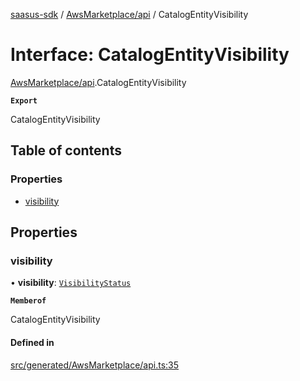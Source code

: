 [saasus-sdk](../README.md) / [AwsMarketplace/api](../modules/AwsMarketplace_api.md) / CatalogEntityVisibility

# Interface: CatalogEntityVisibility

[AwsMarketplace/api](../modules/AwsMarketplace_api.md).CatalogEntityVisibility

**`Export`**

CatalogEntityVisibility

## Table of contents

### Properties

- [visibility](AwsMarketplace_api.CatalogEntityVisibility.md#visibility)

## Properties

### visibility

• **visibility**: [`VisibilityStatus`](../enums/AwsMarketplace_api.VisibilityStatus.md)

**`Memberof`**

CatalogEntityVisibility

#### Defined in

[src/generated/AwsMarketplace/api.ts:35](https://github.com/saasus-platform/saasus-sdk-javascript/blob/997c544/src/generated/AwsMarketplace/api.ts#L35)
